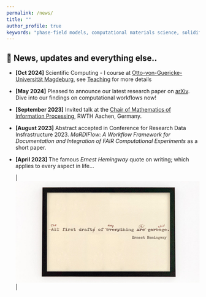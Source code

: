 ```yaml
---
permalink: /news/
title: ""
author_profile: true
keywords: "phase-field models, computational materials science, solidification microstructures"
---
```


## 📢 News, updates and everything else..

*   **[Oct 2024]** Scientific Computing - I course at [Otto-von-Guericke-Universität Magdeburg](https://www.ovgu.de/), see [Teaching](https://vpavan1920.github.io/teaching) for more details

*   **[May 2024]** Pleased to announce our latest research paper on [arXiv](http://arxiv.org/abs/2405.00028). Dive into our findings on computational workflows now!

*   **[September 2023]** Invited talk at the [Chair of Mathematics of Information Processing](https://www.mathc.rwth-aachen.de/en/home/home/), RWTH Aachen, Germany. 

*   **[August 2023]** Abstract accepted in Conference for Research Data Insfrastructure 2023. *MaRDIFlow: A Workflow Framework for Documentation and Integration of FAIR Computational Experiments* as a short paper. 


*   **[April 2023]** The famous *Ernest Hemingway* quote on writing; which applies to every aspect in life...

    | <br/><img src='/images/firstdraft.jpg'> | 
